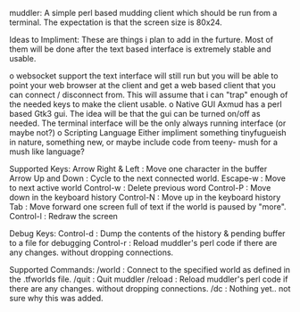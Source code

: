 
muddler:
   A simple perl based mudding client which should be run from a terminal.
   The expectation is that the screen size is 80x24.

Ideas to Impliment:
   These are things i plan to add in the furture. Most of them will be done
   after the text based interface is extremely stable and usable.

   o websocket support   the text interface will still run but you will be
                         able to point your web browser at the client and
                         get a web based client that you can connect /
                         disconnect from. This will assume that i can "trap"
                         enough of the needed keys to make the client usable.
   o Native GUI          Axmud has a perl based Gtk3 gui. The idea will be
                         that the gui can be turned on/off as needed. The
                         terminal interface will be the only always running
                         interface (or maybe not?)
   o Scripting Language  Either impliment something tinyfugueish in nature,
                         something new, or maybe include code from teeny-
                         mush for a mush like language?
                         
          

Supported Keys:
   Arrow Right & Left : Move one character in the buffer
   Arrow Up and Down  : Cycle to the next connected world.
   Escape-w           : Move to next active world
   Control-w          : Delete previous word
   Control-P          : Move down in the keyboard history
   Control-N          : Move up in the keyboard history
   Tab                : Move forward one screen full of text if the world is
                        paused by "more".
   Control-l          : Redraw the screen
                       

Debug Keys:
   Control-d          : Dump the contents of the history & pending buffer
                        to a file for debugging
   Control-r          : Reload muddler's perl code if there are any changes.
                        without dropping connections.

Supported Commands:
   /world <world>     : Connect to the specified world as defined in the
                        .tfworlds file.
   /quit              : Quit muddler
   /reload            : Reload muddler's perl code if there are any changes.
                        without dropping connections.
   /dc                : Nothing yet.. not sure why this was added.
